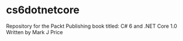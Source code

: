 # cs6dotnetcore
Repository for the Packt Publishing book titled:
C# 6 and .NET Core 1.0
Written by Mark J Price
